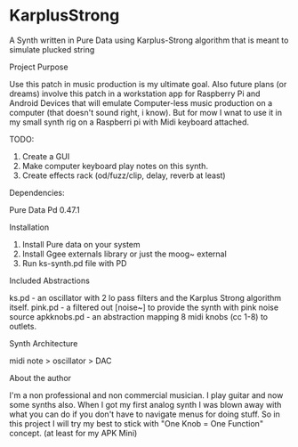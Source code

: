 # KarplusStrong
A Synth written in Pure Data using Karplus-Strong algorithm that is meant to simulate plucked string

Project Purpose

Use this patch in music production is my ultimate goal. Also future plans (or dreams) involve this patch in a workstation app for Raspberry Pi and Android Devices that will emulate Computer-less music production on a computer (that doesn't sound right, i know). But for mow I wnat to use it in my small synth rig on a Raspberri pi with Midi keyboard attached.

TODO:

1. Create a GUI
2. Make computer keyboard play notes on this synth.
3. Create effects rack (od/fuzz/clip, delay, reverb at least)

Dependencies:

Pure Data Pd 0.47.1

Installation

1. Install Pure data on your system
2. Install Ggee externals library or just the moog~ external
3. Run ks-synth.pd file with PD

Included Abstractions

ks.pd - an oscillator with 2 lo pass filters and the Karplus Strong algorithm itself.
pink.pd - a filtered out [noise~] to provide the synth with pink noise source
apkknobs.pd - an abstraction mapping 8 midi knobs (cc 1-8) to outlets.

Synth Architecture

midi note > oscillator > DAC

About the author

I'm a non professional and non commercial musician. I play guitar and now some synths also. When I got my first analog synth I was blown away with what you can do if you don't have to navigate menus for doing stuff. So in this project I will try my best to stick with "One Knob = One Function" concept. (at least for my APK Mini)

